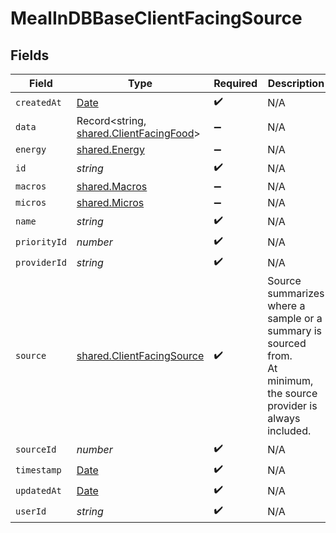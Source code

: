 # MealInDBBaseClientFacingSource


## Fields

| Field                                                                                                              | Type                                                                                                               | Required                                                                                                           | Description                                                                                                        | Example                                                                                                            |
| ------------------------------------------------------------------------------------------------------------------ | ------------------------------------------------------------------------------------------------------------------ | ------------------------------------------------------------------------------------------------------------------ | ------------------------------------------------------------------------------------------------------------------ | ------------------------------------------------------------------------------------------------------------------ |
| `createdAt`                                                                                                        | [Date](https://developer.mozilla.org/en-US/docs/Web/JavaScript/Reference/Global_Objects/Date)                      | :heavy_check_mark:                                                                                                 | N/A                                                                                                                |                                                                                                                    |
| `data`                                                                                                             | Record<string, [shared.ClientFacingFood](../../../sdk/models/shared/clientfacingfood.md)>                          | :heavy_minus_sign:                                                                                                 | N/A                                                                                                                |                                                                                                                    |
| `energy`                                                                                                           | [shared.Energy](../../../sdk/models/shared/energy.md)                                                              | :heavy_minus_sign:                                                                                                 | N/A                                                                                                                |                                                                                                                    |
| `id`                                                                                                               | *string*                                                                                                           | :heavy_check_mark:                                                                                                 | N/A                                                                                                                |                                                                                                                    |
| `macros`                                                                                                           | [shared.Macros](../../../sdk/models/shared/macros.md)                                                              | :heavy_minus_sign:                                                                                                 | N/A                                                                                                                |                                                                                                                    |
| `micros`                                                                                                           | [shared.Micros](../../../sdk/models/shared/micros.md)                                                              | :heavy_minus_sign:                                                                                                 | N/A                                                                                                                |                                                                                                                    |
| `name`                                                                                                             | *string*                                                                                                           | :heavy_check_mark:                                                                                                 | N/A                                                                                                                |                                                                                                                    |
| `priorityId`                                                                                                       | *number*                                                                                                           | :heavy_check_mark:                                                                                                 | N/A                                                                                                                |                                                                                                                    |
| `providerId`                                                                                                       | *string*                                                                                                           | :heavy_check_mark:                                                                                                 | N/A                                                                                                                |                                                                                                                    |
| `source`                                                                                                           | [shared.ClientFacingSource](../../../sdk/models/shared/clientfacingsource.md)                                      | :heavy_check_mark:                                                                                                 | Source summarizes where a sample or a summary is sourced from.<br/>At minimum, the source provider is always included. | {"provider":"oura"}                                                                                                |
| `sourceId`                                                                                                         | *number*                                                                                                           | :heavy_check_mark:                                                                                                 | N/A                                                                                                                |                                                                                                                    |
| `timestamp`                                                                                                        | [Date](https://developer.mozilla.org/en-US/docs/Web/JavaScript/Reference/Global_Objects/Date)                      | :heavy_check_mark:                                                                                                 | N/A                                                                                                                |                                                                                                                    |
| `updatedAt`                                                                                                        | [Date](https://developer.mozilla.org/en-US/docs/Web/JavaScript/Reference/Global_Objects/Date)                      | :heavy_check_mark:                                                                                                 | N/A                                                                                                                |                                                                                                                    |
| `userId`                                                                                                           | *string*                                                                                                           | :heavy_check_mark:                                                                                                 | N/A                                                                                                                |                                                                                                                    |